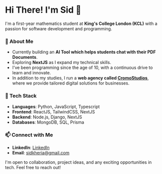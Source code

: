 # Hi There! I'm Sid 👋

I'm a first-year mathematics student at **King's College London (KCL)** with a passion for software development and programming.

### 🚀 About Me
- Currently building an **AI Tool which helps students chat with their PDF Documents**.
- Exploring **NextJS** as I expand my technical skills.
- I've been programming since the age of 10, with a continuous drive to learn and innovate.
- In addition to my studies, I run a **web agency called [CromoStudios](https://cromostudios.com)**, where we provide tailored digital solutions for businesses.

### 🔧 Tech Stack
- **Languages**: Python, JavaScript, Typescript
- **Frontend**: ReactJS, TailwindCSS, NextJS
- **Backend**: Node.js, Django, NextJS
- **Databases**: MongoDB, SQL, Prisma

### 📫 Connect with Me
- **LinkedIn**: [LinkedIn](https://www.linkedin.com/in/sidkheria/)
- **Email**: sidkheria@gmail.com

I'm open to collaboration, project ideas, and any exciting opportunities in tech. Feel free to reach out!

